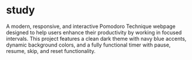 # study
A modern, responsive, and interactive Pomodoro Technique webpage designed to help users enhance their productivity by working in focused intervals. This project features a clean dark theme with navy blue accents, dynamic background colors, and a fully functional timer with pause, resume, skip, and reset functionality.
